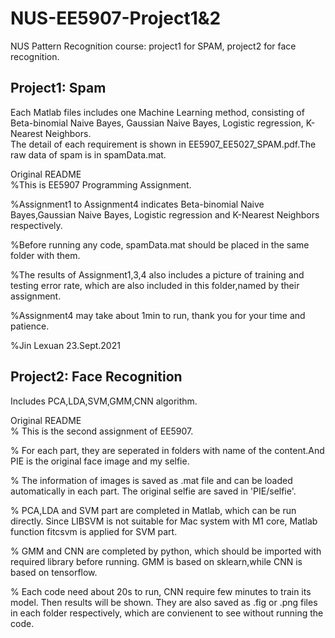 # NUS-EE5907-Project1&2
NUS Pattern Recognition course: project1 for SPAM, project2 for face recognition.

## Project1: Spam  
Each Matlab files includes one Machine Learning method, consisting of Beta-binomial Naive Bayes, Gaussian Naive Bayes, Logistic regression, K-Nearest Neighbors.  
The detail of each requirement is shown in EE5907_EE5027_SPAM.pdf.The raw data of spam is in spamData.mat.  

Original README  
%This is EE5907 Programming Assignment. 

%Assignment1 to Assignment4 indicates Beta-binomial Naive Bayes,Gaussian Naive Bayes, Logistic regression and K-Nearest Neighbors respectively. 

%Before running any code, spamData.mat should be placed in the same folder with them.  

%The results of Assignment1,3,4 also includes a picture of training and testing error rate, which are also included in this folder,named by their assignment. 

%Assignment4 may take about 1min to run, thank you for your time and patience. 

%Jin Lexuan 23.Sept.2021


## Project2: Face Recognition   

Includes PCA,LDA,SVM,GMM,CNN algorithm.

Original README  
% This is the second assignment of EE5907. 

% For each part, they are seperated in folders with name of the content.And PIE is the original face image and my selfie.  

% The information of images is saved as .mat file and can be loaded automatically in each part. The original selfie are saved in 'PIE/selfie'. 

% PCA,LDA and SVM part are completed in Matlab, which can be run directly. Since LIBSVM is not suitable for Mac system with M1 core, Matlab function fitcsvm is applied for SVM part.  

% GMM and CNN are completed by python, which should be imported with required library before running. GMM is based on sklearn,while CNN is based on tensorflow.   

% Each code need about 20s to run, CNN require few minutes to train its model. Then results will be shown. They are also saved as .fig or .png files in each folder respectively, which are convienent to see without running the code.  



